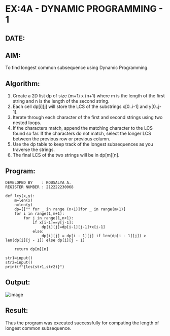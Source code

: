 # EX:4A - DYNAMIC PROGRAMMING - 1
## DATE:

## AIM:
To find longest common subsequence using Dynamic Programming.

## Algorithm:
1. Create a 2D list dp of size (m+1) x (n+1) where m is the length of the first string and n is the length of the second string.
2. Each cell dp[i][j] will store the LCS of the substrings x[0..i-1] and y[0..j-1].
3. Iterate through each character of the first and second strings using two nested loops.
4. If the characters match, append the matching character to the LCS found so far. If the characters do not match, select the longer LCS between the previous row 
   or previous column.
5. Use the dp table to keep track of the longest subsequences as you traverse the strings.
6. The final LCS of the two strings will be in dp[m][n].

## Program:
```
DEVELOPED BY    : KOUSALYA A.
REGISTER NUMBER : 212222230068

def lcs(x,y):
    m=len(x)
    n=len(y)
    dp=[["" for _ in range (n+1)]for _ in range(m+1)]
    for i in range(1,m+1):
        for j in range(1,n+1):
            if x[i-1]==y[j-1]:
                dp[i][j]=dp[i-1][j-1]+x[i-1]
            else: 
                dp[i][j] = dp[i - 1][j] if len(dp[i - 1][j]) > len(dp[i][j - 1]) else dp[i][j - 1]
    
    return dp[m][n]

str1=input()
str2=input()
print(f"{lcs(str1,str2)}")

```
## Output:
![image](https://github.com/user-attachments/assets/b9da6014-1be1-4899-96bc-e285e0f94383)

## Result:
Thus the program was executed successfully for computing the length of longest common subsequence.
